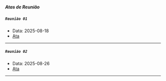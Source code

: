 ##### __Atas de Reunião__

##### ```Reunião 01```
  - Data: 2025-08-18
  - [Ata](https://docs.google.com/document/d/1upA6mR4xXifOhIJYkmTgW23DmQubyLj5/edit?usp=sharing&ouid=104142175244072886076&rtpof=true&sd=true)
---
##### ```Reunião 02```
  - Data: 2025-08-26
  - [Ata]()
---
